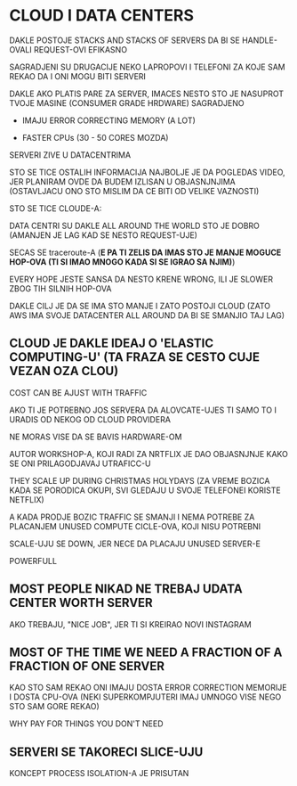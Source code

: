 # CLOUD I DATA CENTERS

DAKLE POSTOJE STACKS AND STACKS OF SERVERS DA BI SE HANDLE-OVALI REQUEST-OVI EFIKASNO

SAGRADJENI SU DRUGACIJE NEKO LAPROPOVI I TELEFONI ZA KOJE SAM REKAO DA I ONI MOGU BITI SERVERI

DAKLE AKO PLATIS PARE ZA SERVER, IMACES NESTO STO JE NASUPROT TVOJE MASINE (CONSUMER GRADE HRDWARE) SAGRADJENO

- IMAJU ERROR CORRECTING MEMORY (A LOT)

- FASTER CPUs (30 - 50 CORES MOZDA)

SERVERI ZIVE U DATACENTRIMA

STO SE TICE OSTALIH INFORMACIJA NAJBOLJE JE DA POGLEDAS VIDEO, JER PLANIRAM OVDE DA BUDEM IZLISAN U OBJASNJNJIMA (OSTAVLJACU ONO STO MISLIM DA CE BITI OD VELIKE VAZNOSTI)

STO SE TICE CLOUDE-A:

DATA CENTRI SU DAKLE ALL AROUND THE WORLD STO JE DOBRO (AMANJEN JE LAG KAD SE NESTO REQUEST-UJE)

SECAS SE traceroute-A (**E PA TI ZELIS DA IMAS STO JE MANJE MOGUCE HOP-OVA (TI SI IMAO MNOGO KADA SI SE IGRAO SA NJIM)**)

EVERY HOPE JESTE SANSA DA NESTO KRENE WRONG, ILI JE SLOWER ZBOG TIH SILNIH HOP-OVA

DAKLE CILJ JE DA SE IMA STO MANJE I ZATO POSTOJI CLOUD (ZATO AWS IMA SVOJE DATACENTER ALL AROUND DA BI SE SMANJIO TAJ LAG)

## CLOUD JE DAKLE IDEAJ O 'ELASTIC COMPUTING-U' (TA FRAZA SE CESTO CUJE VEZAN OZA CLOU)

COST CAN BE AJUST WITH TRAFFIC

AKO TI JE POTREBNO JOS SERVERA DA ALOVCATE-UJES TI SAMO TO I URADIS OD NEKOG OD CLOUD PROVIDERA

NE MORAS VISE DA SE BAVIS HARDWARE-OM

AUTOR WORKSHOP-A, KOJI RADI ZA NRTFLIX JE DAO OBJASNJNJE KAKO SE ONI PRILAGODJAVAJ UTRAFICC-U

THEY SCALE UP DURING CHRISTMAS HOLYDAYS (ZA VREME BOZICA KADA SE PORODICA OKUPI, SVI GLEDAJU U SVOJE TELEFONEI KORISTE NETFLIX)

A KADA PRODJE BOZIC TRAFFIC SE SMANJI I NEMA POTREBE ZA PLACANJEM UNUSED COMPUTE CICLE-OVA, KOJI NISU POTREBNI

SCALE-UJU SE DOWN, JER NECE DA PLACAJU UNUSED SERVER-E

POWERFULL

## MOST PEOPLE NIKAD NE TREBAJ UDATA CENTER WORTH SERVER

AKO TREBAJU, "NICE JOB", JER TI SI KREIRAO NOVI INSTAGRAM

## MOST OF THE TIME WE NEED A FRACTION OF A FRACTION OF ONE SERVER

KAO STO SAM REKAO ONI IMAJU DOSTA ERROR CORRECTION MEMORIJE I DOSTA CPU-OVA (NEKI SUPERKOMPJUTERI IMAJ UMNOGO VISE NEGO STO SAM GORE REKAO)

WHY PAY FOR THINGS YOU DON'T NEED

## SERVERI SE TAKORECI SLICE-UJU

KONCEPT PROCESS ISOLATION-A JE PRISUTAN
